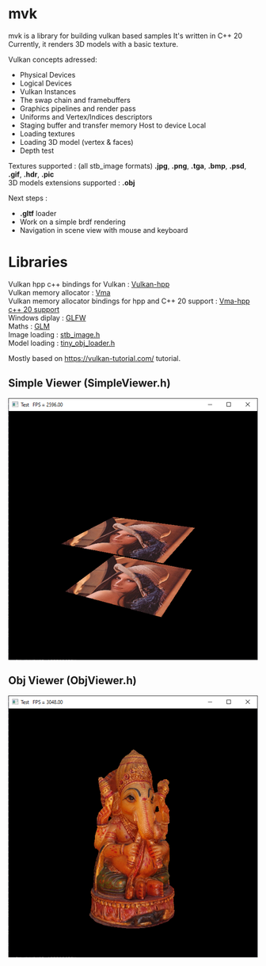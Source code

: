 # mvk 
mvk is a library for building vulkan based samples
It's written in C++ 20</br>
Currently, it renders 3D models with a basic texture.</br>

Vulkan concepts adressed: 
- Physical Devices
- Logical Devices
- Vulkan Instances
- The swap chain and framebuffers
- Graphics pipelines and render pass
- Uniforms and Vertex/Indices descriptors
- Staging buffer and transfer memory Host to device Local
- Loading textures
- Loading 3D model (vertex & faces)
- Depth test

Textures supported : (all stb_image formats) **.jpg**, **.png**, **.tga**, **.bmp**, **.psd**, **.gif**, **.hdr**, **.pic** </br>
3D models extensions supported : **.obj**

Next steps :
- **.gltf** loader
- Work on a simple brdf rendering
- Navigation in scene view with mouse and keyboard

# Libraries
Vulkan hpp c++ bindings for Vulkan : [Vulkan-hpp](https://github.com/KhronosGroup/Vulkan-Hpp)</br>
Vulkan memory allocator : [Vma](https://github.com/GPUOpen-LibrariesAndSDKs/VulkanMemoryAllocator)</br>
Vulkan memory allocator bindings for hpp and C++ 20 support : [Vma-hpp c++ 20 support](https://github.com/Cvelth/VulkanMemoryAllocator-Hpp_fork.git)</br>
Windows diplay : [GLFW](https://www.glfw.org/)</br>
Maths : [GLM](https://glm.g-truc.net/0.9.9/index.html)</br>
Image loading : [stb_image.h](https://github.com/nothings/stb/blob/master/stb_image.h)</br>
Model loading : [tiny_obj_loader.h](https://github.com/tinyobjloader/tinyobjloader)</br>

Mostly based on https://vulkan-tutorial.com/ tutorial.

## Simple Viewer (SimpleViewer.h)

<img src="/captures/simpleviewer.png" style="display:block; margin:auto"/>

## Obj Viewer (ObjViewer.h)

<img src="/captures/objviewer.png" style="display:block; margin:auto"/>
